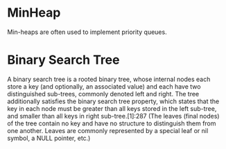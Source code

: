 # MinHeap

Min-heaps are often used to implement priority queues.

# Binary Search Tree

A binary search tree is a rooted binary tree, whose internal nodes each store a key (and optionally, an associated value) and each have two distinguished sub-trees, commonly denoted left and right. The tree additionally satisfies the binary search tree property, which states that the key in each node must be greater than all keys stored in the left sub-tree, and smaller than all keys in right sub-tree.[1]:287 (The leaves (final nodes) of the tree contain no key and have no structure to distinguish them from one another. Leaves are commonly represented by a special leaf or nil symbol, a NULL pointer, etc.)
